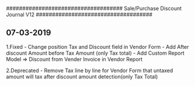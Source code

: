 ####################################
Sale/Purchase Discount  Journal V12
####################################

07-03-2019
----------

1.Fixed
	- Change position Tax and Discount field in Vendor Form 
	- Add After discount Amount before Tax Amount (only Tax total)
	- Add Custom Report Model => Discount from Vender Invoice in Vendor Report

2.Deprecated
	- Remove Tax line by line for Vendor Form that untaxed amount will tax after 
      discount amount detection(only Tax Total)